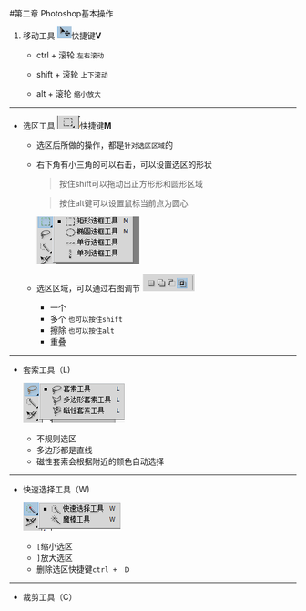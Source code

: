 #第二章 Photoshop基本操作
1. 移动工具
![](/assets/2017-01-09_132709.png)快捷键**V**
    - ctrl   +  滚轮   `左右滚动`
         
    - shift  +  滚轮   `上下滚动`
    
    - alt    + 滚轮   `缩小放大`
---
- 选区工具
![](/assets/2017-01-09_133455.png)快捷键**M**
     - 选区后所做的操作，都是`针对选区区域`的
     - 右下角有小三角的可以右击，可以设置选区的形状
          > 按住shift可以拖动出正方形形和圆形区域
          
          > 按住alt键可以设置鼠标当前点为圆心
          
          ![](/assets/2017-01-11_165339.png)
     - 选区区域，可以通过右图调节
          ![](/assets/2017-01-09_133742.png)
          - 一个
          - 多个 `也可以按住shift`
          - 擦除 `也可以按住alt`
          - 重叠
          
---
          
- 套索工具（L)

     ![](/assets/2017-01-12_134148.png)
     - 不规则选区
     - 多边形都是直线
     - 磁性套索会根据附近的颜色自动选择
---
- 快速选择工具（W)

     ![](/assets/2017-01-12_134659.png)
     - `[`缩小选区
     - `]`放大选区
     - 删除选区快捷键`ctrl +　Ｄ`
---
- 裁剪工具（C）





























